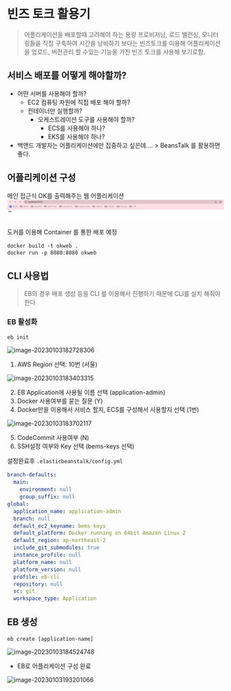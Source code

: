 # 빈즈 토크 활용기

> 어플리케이션을 배포할때 고려해야 하는 용량 프로비저닝, 로드 밸런싱, 모니터링들을 직접 구축하여 시간을 낭비하기 보다는
> 빈즈토크를 이용해 어플리케이션을 업로드, 버전관리 할 수있는 기능을 가진 빈즈 토크를 사용해 보기로함.


## 서비스 배포를 어떻게 해야할까?

* 어떤 서버를 사용해야 할까?
    * EC2 컴퓨팅 자원에 직접 배포 해야 할까?
    * 컨테이너만 실행할까?
        * 오케스트레이션 도구를 사용해야 할까?
            * ECS를 사용해야 하나?
            * EKS를 사용해야 하나?
* 백앤드 개발자는 어플리케이션에만 집중하고 싶은데.... > BeansTalk 를 활용하면 좋다.

## 어플리케이션 구성
메인 접근식 OK를 출력해주는 웹 어플리케이션
![img.png](img/main.png)

도커를 이용해 Container 를 통한 배포 예정
```shell
docker build -t okweb .
docker run -p 8080:8080 okweb 
```

## CLI 사용법

> EB의 경우 배포 생성 등을 CLI 를 이용해서 진행하기 때문에 CLI를 설치 해줘야한다



### EB 활성화

```she
eb init
```

![image-20230103182728306](/Users/user/git/til/back-end/devops/aws/beanstalk/image-20230103182728306.png)

1. AWS Region 선택: 10번 (서울)

![image-20230103183403315](/Users/user/git/til/back-end/devops/aws/beanstalk/image-20230103183403315.png)

2. EB Application에 사용될 이름 선택 (application-admin)
3. Docker 사용여부를 묻는 질문 (Y)
4. Docker만을 이용해서 서비스 할지, ECS를 구성해서 사용할지 선택 (1번)

![image-20230103183702117](/Users/user/git/til/back-end/devops/aws/beanstalk/image-20230103183702117.png)

5. CodeCommit 사용여부 (N)
6. SSH설정 여부와 Key 선택 (bems-keys 선택)



설정완료후 `.elasticbeanstalk/config.yml`

```yaml
branch-defaults:
  main:
    environment: null
    group_suffix: null
global:
  application_name: application-admin
  branch: null
  default_ec2_keyname: bems-keys
  default_platform: Docker running on 64bit Amazon Linux 2
  default_region: ap-northeast-2
  include_git_submodules: true
  instance_profile: null
  platform_name: null
  platform_version: null
  profile: eb-cli
  repository: null
  sc: git
  workspace_type: Application
```



## EB 생성

```shell
eb create [application-name]
```

![image-20230103184524748](/Users/user/git/til/back-end/devops/aws/beanstalk/image-20230103184524748.png)

* EB로 어플리케이션 구성 완료

![image-20230103193201066](/Users/user/git/til/back-end/devops/aws/beanstalk/image-20230103193201066.png)
